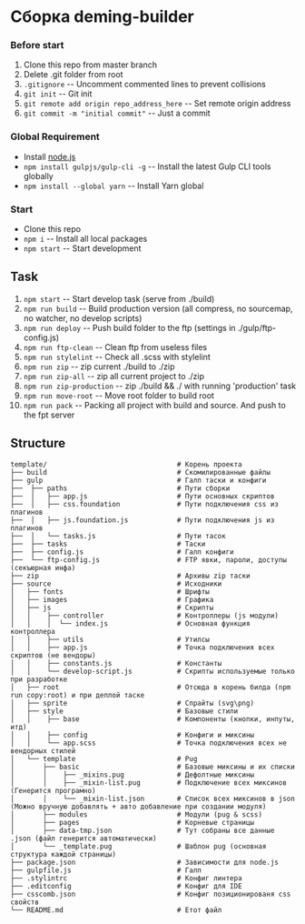 # Сборка deming-builder

### Before start

1. Clone this repo from master branch
2. Delete .git folder from root
3. `.gitignore` -- Uncomment commented lines to prevent collisions
4. `git init` -- Git init
5. `git remote add origin repo_address_here` -- Set remote origin address
6. `git commit -m "initial commit"` -- Just a commit


### Global Requirement

* Install [node.js](https://nodejs.org)
* `npm install gulpjs/gulp-cli -g` -- Install the latest Gulp CLI tools globally
* `npm install --global yarn` -- Install Yarn global

### Start

* Clone this repo
* `npm i` -- Install all local packages
* `npm start` -- Start development


## Task

1. `npm start` -- Start develop task (serve from ./build)
2. `npm run build` -- Build production version (all compress, no sourcemap, no watcher, no develop scripts)
3. `npm run deploy` -- Push build folder to the ftp (settings in ./gulp/ftp-config.js)
4. `npm run ftp-clean` -- Clean ftp from useless files 
5. `npm run stylelint` -- Check all .scss with stylelint
6. `npm run zip` -- zip current ./build to ./zip
7. `npm run zip-all` -- zip all current project to ./zip
8. `npm run zip-production` -- zip ./build && ./ with running 'production' task
9. `npm run move-root` -- Move root folder to build root
10. `npm run pack` -- Packing all project with build and source. And push to the fpt server

## Structure

```
template/                                # Корень проекта
├── build                                # Скомилированные файлы
├── gulp                                 # Галп таски и конфиги
├──  ├── paths                           # Пути сборки
├──  │   ├── app.js                      # Пути основных скриптов
├──  │   ├── css.foundation              # Пути подключения css из плагинов
├──  │   ├── js.foundation.js            # Пути подключения js из плагинов
├──  │   └── tasks.js                    # Пути тасок
├──  ├── tasks                           # Таски
├──  ├── config.js                       # Галп конфиги
├──  └── ftp-config.js                   # FTP явки, пароли, доступы (секъюрная инфа)
├── zip                                  # Архивы zip таски
├── source                               # Исходники
│   ├── fonts                            # Шрифты
│   ├── images                           # Графика
│   ├── js                               # Скрипты
│   │    ├── controller                  # Контроллеры (js модули)
│   │    │  └── index.js                 # Основная функция контроллера
│   │    ├── utils                       # Утилсы
│   │    ├── app.js                      # Точка подключения всех скриптов (не вендоры)
│   │    ├── constants.js                # Константы
│   │    └── develop-script.js           # Скрипты используемые только при разработке
│   ├── root                             # Отсюда в корень билда (npm run copy:root) и при деплой таске
│   ├── sprite                           # Спрайты (svg\png)
│   ├── style                            # Базовые стили
│   │    ├── base                        # Компоненты (кнопки, инпуты, итд)
│   │    ├── config                      # Конфиги и миксины
│   │    └── app.scss                    # Точка подключения всех не вендорных стилей
│   └── template                         # Pug
│       ├── basic                        # Базовые миксины и их списки
│       │    ├── _mixins.pug             # Дефолтные миксины
│       │    ├── _mixin-list.pug         # Подключение всех миксинов (Генерится програмно)
│       │    └── _mixin-list.json        # Список всех миксинов в json (Можно вручную добавлять + авто добавление при создании модуля)
│       ├── modules                      # Модули (pug & scss)
│       ├── pages                        # Корневые страницы
│       ├── data-tmp.json                # Тут собраны все данные .json (файл генерится автоматически)
│       └── _template.pug                # Шаблон pug (основная структура каждой страницы)
├── package.json                         # Зависимости для node.js
├── gulpfile.js                          # Галп
├── .stylintrc                           # Конфиг линтера
├── .editconfig                          # Конфиг для IDE
├── csscomb.json                         # Конфиг позиционированя css свойств
└── README.md                            # Етот файл
```
